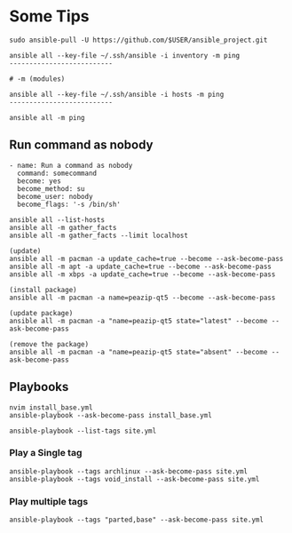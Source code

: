 # Some Tips

```push
sudo ansible-pull -U https://github.com/$USER/ansible_project.git
```

```ssh
ansible all --key-file ~/.ssh/ansible -i inventory -m ping
--------------------------

# -m (modules)

ansible all --key-file ~/.ssh/ansible -i hosts -m ping
--------------------------

ansible all -m ping
```

## Run command as **nobody**

```command
- name: Run a command as nobody
  command: somecommand
  become: yes
  become_method: su
  become_user: nobody
  become_flags: '-s /bin/sh'
```

```list
ansible all --list-hosts
ansible all -m gather_facts
ansible all -m gather_facts --limit localhost
```

```update_module
(update)
ansible all -m pacman -a update_cache=true --become --ask-become-pass
ansible all -m apt -a update_cache=true --become --ask-become-pass
ansible all -m xbps -a update_cache=true --become --ask-become-pass

(install package)
ansible all -m pacman -a name=peazip-qt5 --become --ask-become-pass

(update package)
ansible all -m pacman -a "name=peazip-qt5 state="latest" --become --ask-become-pass

(remove the package)
ansible all -m pacman -a "name=peazip-qt5 state="absent" --become --ask-become-pass
```

## Playbooks

```example
nvim install_base.yml
ansible-playbook --ask-become-pass install_base.yml
```

```tags
ansible-playbook --list-tags site.yml
```

### **Play a Single tag**

```tags
ansible-playbook --tags archlinux --ask-become-pass site.yml
ansible-playbook --tags void_install --ask-become-pass site.yml
```

### **Play multiple tags**

```tags
ansible-playbook --tags "parted,base" --ask-become-pass site.yml
```
